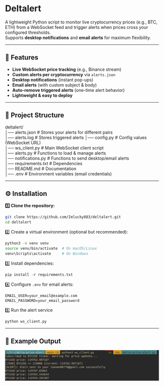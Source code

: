 
# Deltalert

A lightweight Python script to monitor live cryptocurrency prices (e.g., BTC, ETH) from a WebSocket feed and trigger alerts when prices cross your configured thresholds.  
Supports **desktop notifications** and **email alerts** for maximum flexibility.

---

## 🚀 Features

- **Live WebSocket price tracking** (e.g., Binance stream)
- **Custom alerts per cryptocurrency** via `alerts.json`
- **Desktop notifications** (instant pop-ups)
- **Email alerts** (with custom subject & body)
- **Auto-remove triggered alerts** (one-time alert behavior)
- **Lightweight & easy to deploy**

---

## 📂 Project Structure
deltalert/  
│── alerts.json # Stores your alerts for different pairs  
│── alerts.log # Stores triggered alerts 
│── config.py # Config values (WebSocket URL)  
│── ws_client.py # Main WebSocket client script  
│── alerts.py # Functions to load & manage alerts  
│── notifications.py # Functions to send desktop/email alerts  
│── requirements.txt # Dependencies  
│── README.md # Documentation  
│── .env # Environment variables (email credentials)

---

## ⚙️ Installation

**1️⃣ Clone the repository:**
```bash
git clone https://github.com/Imlucky883/deltalert.git
cd deltalert
```

2️⃣ Create a virtual environment (optional but recommended):
```bash
python3 -m venv venv
source venv/bin/activate  # On macOS/Linux
venv\Scripts\activate     # On Windows
```

3️⃣ Install dependencies:
```python
pip install -r requirements.txt
```

4️⃣ Configure `.env` for email alerts:
```
EMAIL_USER=your_email@example.com
EMAIL_PASSWORD=your_email_password
```
5️⃣ Run the alert service
```bash
python ws_client.py
```

---

## 📸 Example Output

![output.png](/assets/output.png)
